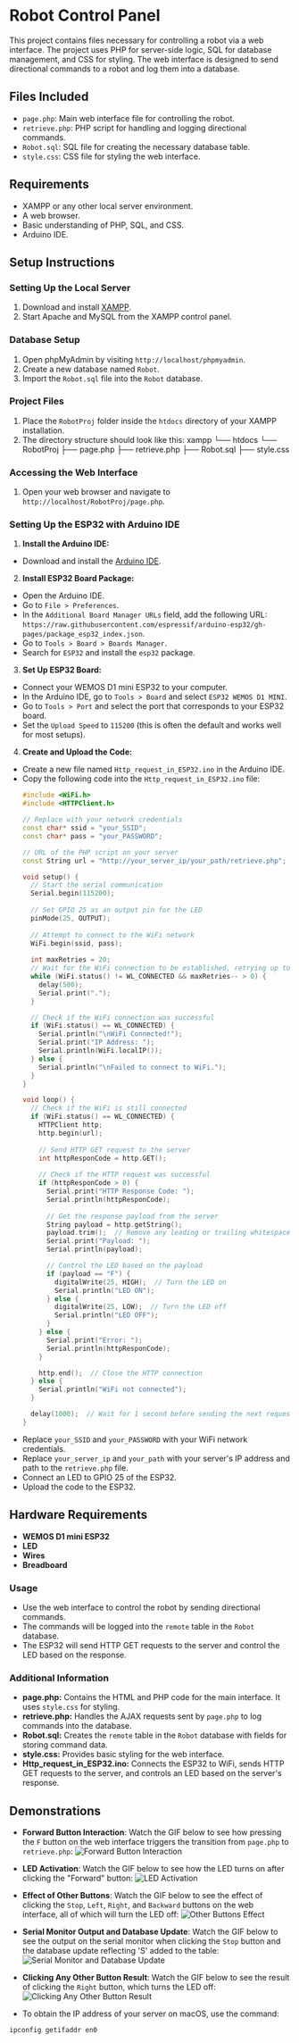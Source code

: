 # Robot Control Panel

This project contains files necessary for controlling a robot via a web interface. The project uses PHP for server-side logic, SQL for database management, and CSS for styling. The web interface is designed to send directional commands to a robot and log them into a database.

## Files Included

- `page.php`: Main web interface file for controlling the robot.
- `retrieve.php`: PHP script for handling and logging directional commands.
- `Robot.sql`: SQL file for creating the necessary database table.
- `style.css`: CSS file for styling the web interface.

## Requirements

- XAMPP or any other local server environment.
- A web browser.
- Basic understanding of PHP, SQL, and CSS.
- Arduino IDE.

## Setup Instructions

### Setting Up the Local Server

1. Download and install [XAMPP](https://www.apachefriends.org/index.html).
2. Start Apache and MySQL from the XAMPP control panel.

### Database Setup

1. Open phpMyAdmin by visiting `http://localhost/phpmyadmin`.
2. Create a new database named `Robot`.
3. Import the `Robot.sql` file into the `Robot` database.

### Project Files

1. Place the `RobotProj` folder inside the `htdocs` directory of your XAMPP installation.
2. The directory structure should look like this:
xampp
└── htdocs
└── RobotProj
├── page.php
├── retrieve.php
├── Robot.sql
├── style.css


### Accessing the Web Interface

1. Open your web browser and navigate to `http://localhost/RobotProj/page.php`.

### Setting Up the ESP32 with Arduino IDE

1. **Install the Arduino IDE:**
- Download and install the [Arduino IDE](https://www.arduino.cc/en/software).

2. **Install ESP32 Board Package:**
- Open the Arduino IDE.
- Go to `File > Preferences`.
- In the `Additional Board Manager URLs` field, add the following URL: `https://raw.githubusercontent.com/espressif/arduino-esp32/gh-pages/package_esp32_index.json`.
- Go to `Tools > Board > Boards Manager`.
- Search for `ESP32` and install the `esp32` package.

3. **Set Up ESP32 Board:**
- Connect your WEMOS D1 mini ESP32 to your computer.
- In the Arduino IDE, go to `Tools > Board` and select `ESP32 WEMOS D1 MINI`.
- Go to `Tools > Port` and select the port that corresponds to your ESP32 board.
- Set the `Upload Speed` to `115200` (this is often the default and works well for most setups).

4. **Create and Upload the Code:**
- Create a new file named `Http_request_in_ESP32.ino` in the Arduino IDE.
- Copy the following code into the `Http_request_in_ESP32.ino` file:
  ```cpp
  #include <WiFi.h>
  #include <HTTPClient.h>

  // Replace with your network credentials
  const char* ssid = "your_SSID";
  const char* pass = "your_PASSWORD";

  // URL of the PHP script on your server
  const String url = "http://your_server_ip/your_path/retrieve.php";

  void setup() {
    // Start the serial communication
    Serial.begin(115200);
    
    // Set GPIO 25 as an output pin for the LED
    pinMode(25, OUTPUT); 
    
    // Attempt to connect to the WiFi network
    WiFi.begin(ssid, pass);
    
    int maxRetries = 20;
    // Wait for the WiFi connection to be established, retrying up to maxRetries times
    while (WiFi.status() != WL_CONNECTED && maxRetries-- > 0) {
      delay(500);
      Serial.print(".");
    }

    // Check if the WiFi connection was successful
    if (WiFi.status() == WL_CONNECTED) {
      Serial.println("\nWiFi Connected!");
      Serial.print("IP Address: ");
      Serial.println(WiFi.localIP());
    } else {
      Serial.println("\nFailed to connect to WiFi.");
    }
  }

  void loop() {
    // Check if the WiFi is still connected
    if (WiFi.status() == WL_CONNECTED) {
      HTTPClient http;
      http.begin(url);
      
      // Send HTTP GET request to the server
      int httpResponCode = http.GET();
      
      // Check if the HTTP request was successful
      if (httpResponCode > 0) {
        Serial.print("HTTP Response Code: ");
        Serial.println(httpResponCode);
        
        // Get the response payload from the server
        String payload = http.getString();
        payload.trim();  // Remove any leading or trailing whitespace
        Serial.print("Payload: ");
        Serial.println(payload);

        // Control the LED based on the payload
        if (payload == "F") {
          digitalWrite(25, HIGH);  // Turn the LED on
          Serial.println("LED ON");
        } else {
          digitalWrite(25, LOW);  // Turn the LED off
          Serial.println("LED OFF");
        }
      } else {
        Serial.print("Error: ");
        Serial.println(httpResponCode);
      }

      http.end();  // Close the HTTP connection
    } else {
      Serial.println("WiFi not connected");
    }

    delay(1000);  // Wait for 1 second before sending the next request
  }
  ```
- Replace `your_SSID` and `your_PASSWORD` with your WiFi network credentials.
- Replace `your_server_ip` and `your_path` with your server's IP address and path to the `retrieve.php` file.
- Connect an LED to GPIO 25 of the ESP32.
- Upload the code to the ESP32.

## Hardware Requirements

- **WEMOS D1 mini ESP32**
- **LED**
- **Wires**
- **Breadboard**

### Usage

- Use the web interface to control the robot by sending directional commands.
- The commands will be logged into the `remote` table in the `Robot` database.
- The ESP32 will send HTTP GET requests to the server and control the LED based on the response.

### Additional Information

- **page.php:** Contains the HTML and PHP code for the main interface. It uses `style.css` for styling.
- **retrieve.php:** Handles the AJAX requests sent by `page.php` to log commands into the database.
- **Robot.sql:** Creates the `remote` table in the `Robot` database with fields for storing command data.
- **style.css:** Provides basic styling for the web interface.
- **Http_request_in_ESP32.ino:** Connects the ESP32 to WiFi, sends HTTP GET requests to the server, and controls an LED based on the server's response. 

## Demonstrations

- **Forward Button Interaction**: Watch the GIF below to see how pressing the `F` button on the web interface triggers the transition from `page.php` to `retrieve.php`:
    ![Forward Button Interaction](https://github.com/shathalshehri/Robot_Control_Panel-2ndPhase/raw/main/1-Clicking-the-ForwardButton.gif)

- **LED Activation**: Watch the GIF below to see how the LED turns on after clicking the "Forward" button:
    ![LED Activation](https://github.com/shathalshehri/Robot_Control_Panel-2ndPhase/raw/main/2-AfterClickingF.gif)

- **Effect of Other Buttons**: Watch the GIF below to see the effect of clicking the `Stop`, `Left`, `Right`, and `Backward` buttons on the web interface, all of which will turn the LED off:
    ![Other Buttons Effect](https://github.com/shathalshehri/Robot_Control_Panel-2ndPhase/raw/main/3-AnyOtherButtons.gif)

- **Serial Monitor Output and Database Update**: Watch the GIF below to see the output on the serial monitor when clicking the `Stop` button and the database update reflecting 'S' added to the table:
    ![Serial Monitor and Database Update](https://github.com/shathalshehri/Robot_Control_Panel-2ndPhase/raw/main/4-SerialMonitorOP-DB.gif)

- **Clicking Any Other Button Result**: Watch the GIF below to see the result of clicking the `Right` button, which turns the LED off:
    ![Clicking Any Other Button Result](https://github.com/shathalshehri/Robot_Control_Panel-2ndPhase/raw/main/5-ClickingAnyOtherButtonResult.gif)


- To obtain the IP address of your server on macOS, use the command:
```sh
ipconfig getifaddr en0


